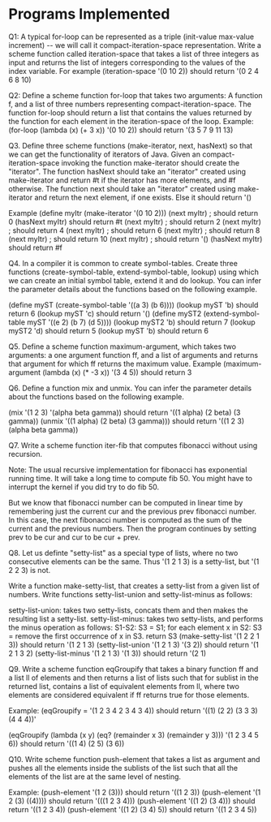 # Programs Implemented

Q1: A typical for-loop can be represented as a triple 
(init-value max-value increment) -- we will call it
compact-iteration-space representation.
Write a scheme function called iteration-space  that takes a list of three
integers as input and returns the list of integers corresponding to
the values of the index variable.
For example (iteration-space '(0 10 2)) should return '(0 2 4 6 8 10)

Q2: Define a scheme function for-loop that takes two arguments: A function
f, and a list of three numbers representing compact-iteration-space. The function for-loop should return a
list that contains the values returned by the function for each element in
the iteration-space of the loop.
Example: (for-loop (lambda (x) (+ 3 x)) '(0 10 2)) should return '(3 5 7 9 11 13)
   

Q3. Define three scheme functions (make-iterator, next, hasNext) so that we can get the functionality of
iterators of Java. 
Given an compact-iteration-space invoking the function make-iterator should create
the "iterator".
The function hasNext should take an "iterator" created using make-iterator and return #t if
the iterator has more elements,  and #f otherwise.
The function next  should take an "iterator" created using make-iterator
and return the next element, if one exists. Else it should return '()

Example
(define myItr (make-iterator '(0 10 2)))
(next myItr) ; should return 0
(hasNext myItr) should return #t
(next myItr) ; should return 2
(next myItr) ; should return 4
(next myItr) ; should return 6
(next myItr) ; should return 8
(next myItr) ; should return 10
(next myItr) ; should return '()
(hasNext myItr) should return #f

Q4. In a compiler it is common to create symbol-tables. Create three
functions (create-symbol-table, extend-symbol-table, lookup) using which
we can create an initial symbol table, extend it and do lookup.
You can infer the parameter details about the functions based on the
following example.

(define myST (create-symbol-table '((a 3) (b 6))))
(lookup myST 'b) should return 6
(lookup myST 'c) should return '()
(define myST2 (extend-symbol-table myST '((e 2) (b 7) (d 5))))
(lookup myST2 'b) should return 7
(lookup myST2 'd) should return 5
(lookup myST 'b) should return 6

Q5. Define a scheme function maximum-argument, which takes two arguments:
a one argument function ff, and a list of arguments and returns that
argument for which ff returns the maximum value.
Example (maximum-argument (lambda (x) (* -3 x)) '(3 4 5)) should return 3

Q6. Define a function mix and unmix. 
You can infer the parameter details about the functions based on the
following example.

(mix '(1 2 3) '(alpha beta gamma)) should return '((1 alpha) (2 beta) (3 gamma))
(unmix '((1 alpha) (2 beta) (3 gamma))) should return  '((1 2 3) (alpha beta gamma))

Q7. Write a scheme function iter-fib that computes fibonacci without using
recursion.  

Note: The usual recursive implementation for fibonacci has exponential running time. It will take a long time to compute fib 50. You might have to interrupt the kernel if you did try to do fib 50.

But we know that fibonacci number can be computed in linear time by remembering just the current cur and the previous prev fibonacci number. In this case, the next fibonacci number is computed as the sum of the current and the previous numbers. Then the program continues by setting prev to be cur and cur to be cur + prev.

Q8. Let us definte "setty-list" as a special type of lists, where no two
consecutive elements can be the same. Thus '(1 2 1 3) is a setty-list, but
'(1 2 2 3) is not.

Write a function make-setty-list, that creates a setty-list from a given
list of numbers. 
Write functions setty-list-union  and setty-list-minus as follows:

setty-list-union: takes two setty-lists, concats them and then makes the resulting list a setty-list.
setty-list-minus: takes two setty-lists, and performs the minus operation as follows: 
S1-S2: 
	S3 = S1;
	for each element x in S2: 
		S3 = remove the first occurrence of x in S3.
	return S3
(make-setty-list '(1 2 2 1 3)) should return '(1 2 1 3)
(setty-list-union '(1 2 1 3) '(3 2)) should return '(1 2 1 3 2)
(setty-list-minus '(1 2 1 3) '(1 3)) should return '(2 1)

Q9. Write a scheme function eqGroupify that takes a binary function ff and
a list ll of elements and then returns a list of lists such that for sublist
in the returned list, contains a list of equivalent elements from ll,
where two elements are considered equivalent if ff returns true for those
elements.

Example:
(eqGroupify = '(1 2 3 4 2 3 4 3 4)) should return  '((1) (2 2) (3 3 3) (4 4 4))'

(eqGroupify (lambda (x y) (eq? (remainder x 3) (remainder y 3))) '(1 2 3 4 5 6))
should return
'((1 4) (2 5) (3 6))

Q10. Write scheme function push-element that takes a list as argument and
pushes all the elements inside the sublists of the list such that all the
elements of the list are at the same level of nesting.

Example:
(push-element '(1 2 (3))) should return '((1 2 3))
(push-element '(1 2 (3) ((4)))) should return '(((1 2 3 4)))
(push-element '((1 2) (3 4))) should return '((1 2 3 4))
(push-element '((1 2) (3 4) 5)) should return '((1 2 3 4 5))
